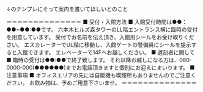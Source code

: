 ↓のテンプレにそって案内を書いてほしいとのこと

＝＝＝＝＝＝＝＝＝＝＝＝＝＝
■ 受付・入館方法 ■
入館受付時間は●●：●●~●●:●●です。
六本木ヒルズ森タワーのLL階エントランス横に臨時の受付を用意しています。
受付でお名前を伝え頂き、入館用シールをお受け取りください。
エスカレーターでUL階に移動し、入館ゲートの警備員にシールを提示すると入館できます。
エレベーターで14Fへお越しください。
■ 遅刻者に関して ■
臨時の受付は●●:●●で終了致します。
それ以降お越しになる方は、080-0000-000(●●●●●●)までお電話頂きますと個別にお迎えにまいります。
■ 注意事項 ■
オフィスエリアの先には自販機も喫煙所もありませんのでご注意ください。
お飲み物は、予めご用意下さいませ。
＝＝＝＝＝＝＝＝＝＝＝＝＝＝
